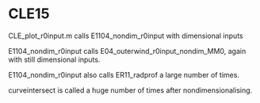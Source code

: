 # CLE15

CLE_plot_r0input.m calls 
E1104_nondim_r0input with dimensional inputs

E1104_nondim_r0input calls E04_outerwind_r0input_nondim_MM0, again with still dimensional inputs.

E1104_nondim_r0input also calls ER11_radprof a large number of times.

curveintersect is called a huge number of times after nondimensionalising.

